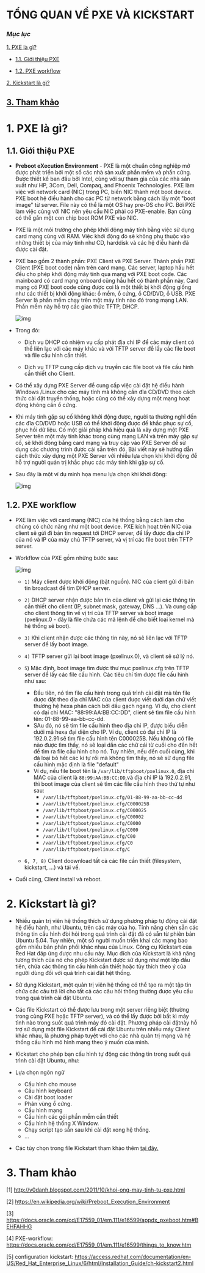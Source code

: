 # TỔNG QUAN VỀ PXE VÀ KICKSTART

###	***Mục lục***

[1.	PXE là gì?](#1)

- [1.1. Giới thiệu PXE](#1.1)

- [1.2. PXE workflow](#1.2)

[2.	Kickstart là gì?](#2)

[3. Tham khảo](#3)
---

<a name = "1"></a>
# 1.	PXE là gì?

<a name = "1.1"></a>
## 1.1. Giới thiệu PXE

- **Preboot eXecution Environment** - PXE là một chuẩn công nghiệp mở được phát triển bởi một số các nhà sản xuất phần mềm và phần cứng. Được thiết kế ban đầu bởi Intel, cùng với sự tham gia của các nhà sản xuất như HP, 3Com, Dell, Compaq, and Phoenix Technologies. PXE làm việc với network card (NIC) trong PC, biến NIC thành một boot device. PXE boot hệ điều hành cho các PC từ network bằng cách lấy một "boot image" từ server. File này có thể là một OS hay pre-OS cho PC. Bởi PXE làm việc cùng với NIC nên yêu cầu NIC phải có PXE-enable. Bạn cũng có thể gắn một con chip boot ROM PXE vào NIC.

- PXE là một môi trường cho phép khởi động máy tính bằng việc sử dụng card mạng cùng với RAM. Việc khởi động đó sẽ không phụ thuộc vào những thiết bị của máy tính như CD, harddisk và các hệ điều hành đã được cài đặt.

- PXE bao gồm 2 thành phần: PXE Client và PXE Server. Thành phần PXE Client (PXE boot code) nằm trên card mạng. Các server, laptop hầu hết đều cho phép khởi động máy tính qua mạng với PXE boot code. Các mainboard có card mạng onboard cũng hầu hết có thành phần này. Card mạng có PXE boot code cũng được coi là một thiết bị khởi động giống như các thiết bị khởi động khác: ổ mềm, ổ cứng, ổ CD/DVD, ổ USB. PXE Server là phần mềm chạy trên một máy tính nào đó trong mạng LAN. Phần mềm này hỗ trợ các giao thức TFTP, DHCP.

	![img](../images/1.1.png)

- Trong đó:

	-	Dịch vụ DHCP có nhiệm vụ cấp phát địa chỉ IP để các máy client có thể liên lạc với các máy khác và với TFTP server để lấy các file boot và file cấu hình cần thiết.

	-	Dịch vụ TFTP cung cấp dịch vụ truyền các file boot và file cấu hình cần thiết cho Client.

- Có thể xây dựng PXE Server để cung cấp việc cài đặt hệ điều hành Windows /Linux cho các máy tính mà không cần đĩa CD/DVD theo cách thức cài đặt truyền thống, hoặc cũng có thể xây dựng một mạng hoạt động không cần ổ cứng.

- Khi máy tính gặp sự cố không khởi động được, người ta thường nghĩ đến các đĩa CD/DVD hoặc USB có thể khởi động được để khắc phục sự cố, phục hồi dữ liệu. Có một giải pháp khá hiệu quả là xây dựng một PXE Server trên một máy tính khác trong cùng mạng LAN và trên máy gặp sự cố, sẽ khởi động bằng card mạng và truy cập vào PXE Server để sử dụng các chương trình được cài sẵn trên đó. Bài viết này sẽ hướng dẫn cách thức xây dựng một PXE Server với nhiều lựa chọn khi khởi động để hỗ trợ người quản trị khắc phục các máy tính khi gặp sự cố.

- Sau đây là một ví dụ minh họa menu lựa chọn khi khởi động:

	![img](../images/1.2.png)

<a name = "1.2"></a>
## 1.2. PXE workflow

- PXE làm việc với card mạng (NIC) của hệ thống bằng cách làm cho chúng có chức năng như một boot device. PXE kích hoạt trên NIC của client sẽ gửi đi bản tin request tới DHCP server, để lấy được địa chỉ IP của nó và IP của máy chủ TFTP server, và vị trí các file boot trên TFTP server.   
- Workflow của PXE gồm những bước sau: 

	![img](../images/1.3.png)

	- `1)` Máy client được khởi động (bật nguồn). NIC của client gửi đi bản tin broadcast để tìm DHCP server.  
	- `2)` DHCP server nhận được bản tin của client và gửi lại các thông tin cần thiết cho client (IP, subnet mask, gateway, DNS ...). Và cung cấp cho client thông tin về vị trí của TFTP server và boot image (pxelinux.0 - đây là file chứa các mã lệnh để cho biết loại kernel mà hệ thống sẽ boot).  
	- `3)` Khi client nhận được các thông tin này, nó sẽ liên lạc với TFTP server để lấy boot image.
	- `4)` TFTP server gửi lại boot image (pxelinux.0), và client sẽ sử lý nó. 
	- `5`) Mặc định, boot image tìm được thư mục pxelinux.cfg trên TFTP server để lấy các file cấu hình. Các tiêu chí tìm được file cấu hình như sau: 
		- 	Đầu tiên, nó tìm file cấu hình trong quá trình cài đặt mà tên file được đặt theo địa chỉ MAC của client được viết dưới dạn chữ viết thường hệ hexa phân cách bởi dấu gạch ngang. Ví dụ, cho client có đại chỉ MAC: "88:99:AA:BB:CC:DD", client sẽ tìm file cấu hình tên: 01-88-99-aa-bb-cc-dd.
		- SAu đó, nó sẽ tìm  file cấu hình theo địa chỉ IP, được biểu diễn dưới mã hexa đại diện cho IP. Ví dụ, client có đại chỉ IP là 192.0.2.91 sẽ tìm file cấu hình tên C000025B.
		Nếu không có file nào được tìm thấy, nó sẽ loại dần các chữ cái từ cuối cho đến hết để tìm ra file cấu hình cho nó. Tuy nhiên, nếu đến cuối cùng, khi đã loại bỏ hết các kí tự rồi mà không tìm thấy, nó sẽ sử dụng file cấu hình mặc định là file "default"
		-  Ví dụ, nếu file boot tên là `/var/lib/tftpboot/pxelinux.0`, địa chỉ MAC của client là `88:99:AA:BB:CC:DD`,và địa chỉ IP là 192.0.2.91, thì boot image của client sẽ tìm các file cấu hình theo thứ tự như sau: 
			-	`/var/lib/tftpboot/pxelinux.cfg/01-88-99-aa-bb-cc-dd`
			-	`/var/lib/tftpboot/pxelinux.cfg/C000025B`
			-	`/var/lib/tftpboot/pxelinux.cfg/C000025`
			-	`/var/lib/tftpboot/pxelinux.cfg/C00002`
			-	`/var/lib/tftpboot/pxelinux.cfg/C0000`
			-	`/var/lib/tftpboot/pxelinux.cfg/C000`
			-	`/var/lib/tftpboot/pxelinux.cfg/C00`
			-	`/var/lib/tftpboot/pxelinux.cfg/C0`
			-	`/var/lib/tftpboot/pxelinux.cfg/C`

	- `6, 7, 8)` Client doownload tất cả các file cần thiết (filesystem, kickstart, ...) và tải về. 

- Cuối cùng, Client  install và reboot.

<a name = "2"></a>
# 2.	Kickstart là gì?

- Nhiều quản trị viên hệ thống thích sử dụng phương pháp tự động cài đặt hệ điều hành, như Ubuntu, trên các máy của họ. Tính năng chèn sẵn các thông tin cấu hình đòi hỏi trong quá trình cài đặt đã có sẵn từ phiên bản Ubuntu 5.04. Tuy nhiên, một số người muốn triển khai các mạng bao gồm nhiều bản phân phối khác nhau của Linux. Công cụ Kickstart của Red Hat đáp ứng được nhu cầu này. Mục đích của Kickstart là khả năng tương thích của nó cho phép Kickstart được sử dụng như một lớp đầu tiên, chứa các thông tin cấu hình cần thiết hoặc tùy thích theo ý của người dùng đối với quá trình cài đặt hệt thống. 

- Sử dụng Kickstart, một quản trị viên hệ thống có thể tạo ra một tập tin chứa các câu trả lời cho tất cả các câu hỏi thông thường được yêu cầu trong quá trình cài đặt Ubuntu.

- Các file Kickstart có thể được lưu trong một server riêng biệt (thường trong cùng PXE hoặc TFTP server), và có thể lấy được bởi bất kì máy tình nào trong suốt quá trình máy đó cài đặt. 
Phương pháp cài đặtnày hỗ trợ sử dụng một file Kickstart để cài đặt Ubuntu trên nhiều máy Client khác nhau, là phương pháp tuyệt với cho các nhà quản trị mạng và hệ thống cấu hình mô hình mạng theo ý muốn của mình.

- Kickstart cho phép bạn cấu hình tự động các thông tin trong suốt quá trình cài đặt Ubuntu, như:

-	Lựa chọn ngôn ngữ
	-	Cấu hình cho mouse  
	-	Cấu hình keyboard  
	-	Cài đặt boot loader  
	-	Phân vùng ổ cứng.  
	-	Cấu hình mạng  
	-	Cấu hình các gói phần mềm cần thiết  
	-	Cấu hình hệ thống X Window.   
	-	Chạy script tạo sẵn sau khi cài đặt xong hệ thống.  
	-	…   

- Các tùy chọn trong file Kickstart tham khảo thêm [tại đây.](https://access.redhat.com/documentation/en-US/Red_Hat_Enterprise_Linux/6/html/Installation_Guide/s1-kickstart2-options.html) 

<a name = "3"></a>
# 3. Tham khảo

[1] http://v0danh.blogspot.com/2011/10/khoi-ong-may-tinh-tu-pxe.html 
 
[2] https://en.wikipedia.org/wiki/Preboot_Execution_Environment   

[3] https://docs.oracle.com/cd/E17559_01/em.111/e16599/appdx_pxeboot.htm#BEHFAHHG

[4] PXE-workflow: https://docs.oracle.com/cd/E17559_01/em.111/e16599/things_to_know.htm

[5] configuration kickstart: https://access.redhat.com/documentation/en-US/Red_Hat_Enterprise_Linux/6/html/Installation_Guide/ch-kickstart2.html   




